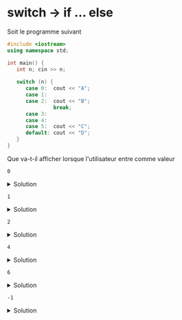 # switch -> if ... else

Soit le programme suivant

~~~cpp
#include <iostream>
using namespace std;

int main() {
   int n; cin >> n;
   
   switch (n) {
      case 0:  cout << "A";
      case 1:
      case 2:  cout << "B";
               break;
      case 3:
      case 4:
      case 5:  cout << "C";
      default: cout << "D";
   }
}
~~~

Que va-t-il afficher lorsque l'utilisateur entre comme valeur 

~~~
0
~~~

<details>
<summary>Solution</summary>

~~~
AB
~~~
</details>

~~~
1
~~~

<details>
<summary>Solution</summary>

~~~
B
~~~
</details>

~~~
2
~~~

<details>
<summary>Solution</summary>

~~~
B
~~~
</details>

~~~
4
~~~

<details>
<summary>Solution</summary>

~~~
CD
~~~
</details>

~~~
6
~~~

<details>
<summary>Solution</summary>

~~~
D
~~~
</details>

~~~
-1
~~~

<details>
<summary>Solution</summary>

~~~
D
~~~
</details>

